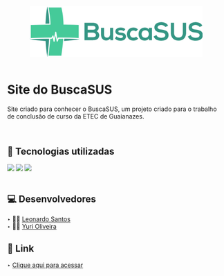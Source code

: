 <div align="center">
<img src="assets/img/logo-completa.png" width="400em">
</div>

<br>

# Site do BuscaSUS

Site criado para conhecer o BuscaSUS, um projeto criado para o trabalho de conclusão de curso da ETEC de Guaianazes.

<br>

## 🚀 Tecnologias utilizadas

<div align="left">
 <img src="https://img.shields.io/badge/HTML5-E34F26?style=for-the-badge&logo=html5&logoColor=white">
 <img src="https://img.shields.io/badge/CSS3-1572B6?style=for-the-badge&logo=css3&logoColor=white">
 <img src="https://img.shields.io/badge/JavaScript-F7DF1E?style=for-the-badge&logo=javascript&logoColor=black">
</div>

<br>

## 💻 Desenvolvedores

‣ 👨‍🚀 [Leonardo Santos](https://github.com/leOhsantos)
<br>
‣ 👨‍🚀 [Yuri Oliveira](https://github.com/YuriOlivs)

## 🔗 Link

‣ [Clique aqui para acessar](https://pyxisofficial.github.io/buscaSusSite/)
